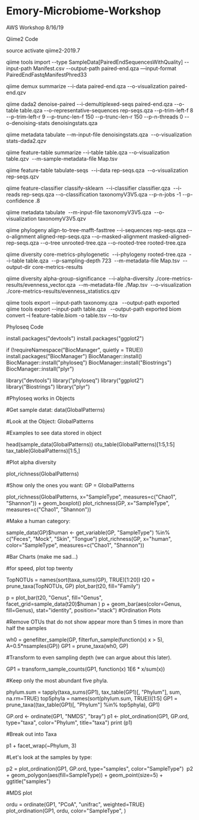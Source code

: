 # Emory-Microbiome-Workshop


AWS Workshop
8/16/19


Qiime2 Code


source activate qiime2-2019.7


qiime tools import --type SampleData[PairedEndSequencesWithQuality] --input-path Manifest.csv --output-path paired-end.qza —input-format PairedEndFastqManifestPhred33


qiime demux summarize --i-data paired-end.qza --o-visualization paired-end.qzv


qiime dada2 denoise-paired --i-demultiplexed-seqs paired-end.qza --o-table table.qza --o-representative-sequences rep-seqs.qza --p-trim-left-f 8 --p-trim-left-r 9 --p-trunc-len-f 150 --p-trunc-len-r 150 --p-n-threads 0 --o-denoising-stats denoisingstats.qza


qiime metadata tabulate --m-input-file denoisingstats.qza  --o-visualization stats-dada2.qzv


qiime feature-table summarize --i-table table.qza --o-visualization table.qzv  --m-sample-metadata-file Map.tsv

qiime feature-table tabulate-seqs  --i-data rep-seqs.qza  --o-visualization rep-seqs.qzv


qiime feature-classifier classify-sklearn  --i-classifier classifier.qza  --i-reads rep-seqs.qza --o-classification taxonomyV3V5.qza --p-n-jobs -1 --p-confidence .8

qiime metadata tabulate  --m-input-file taxonomyV3V5.qza  --o-visualization taxonomyV3V5.qzv


qiime phylogeny align-to-tree-mafft-fasttree --i-sequences rep-seqs.qza --o-alignment aligned-rep-seqs.qza --o-masked-alignment masked-aligned-rep-seqs.qza --o-tree unrooted-tree.qza --o-rooted-tree rooted-tree.qza


qiime diversity core-metrics-phylogenetic  --i-phylogeny rooted-tree.qza  --i-table table.qza  --p-sampling-depth 723  --m-metadata-file Map.tsv  --output-dir core-metrics-results


qiime diversity alpha-group-significance  --i-alpha-diversity ./core-metrics-results/evenness_vector.qza  --m-metadata-file ./Map.tsv  --o-visualization ./core-metrics-results/evenness_statistics.qzv


qiime tools export --input-path taxonomy.qza   --output-path exported
qiime tools export --input-path table.qza   --output-path exported
biom convert –i feature-table.biom -o table.tsv --to-tsv


Phyloseq Code

install.packages("devtools")
install.packages("ggplot2")

if (!requireNamespace("BiocManager", quietly = TRUE))
  install.packages("BiocManager")
BiocManager::install()
BiocManager::install("phyloseq")
BiocManager::install("Biostrings")
BiocManager::install("plyr")

library("devtools")
library("phyloseq")
library("ggplot2")
library("Biostrings")
library("plyr")


#Phyloseq works in Objects

#Get sample datat:
data(GlobalPatterns)

#Look at the Object:
GlobalPatterns

#Examples to see data stored in object

head(sample_data(GlobalPatterns))
otu_table(GlobalPatterns)[1:5,1:5]
tax_table(GlobalPatterns)[1:5,]

#Plot alpha diversity

plot_richness(GlobalPatterns)

#Show only the ones you want:
GP = GlobalPatterns

plot_richness(GlobalPatterns, x="SampleType", measures=c("Chao1", "Shannon")) + geom_boxplot()
plot_richness(GP, x="SampleType", measures=c("Chao1", "Shannon"))

#Make a human category:

sample_data(GP)$human <- get_variable(GP, "SampleType") %in% c("Feces", "Mock", "Skin", "Tongue")
plot_richness(GP, x="human", color="SampleType", measures=c("Chao1", "Shannon"))

#Bar Charts (make me sad...)

#for speed, plot top twenty

TopNOTUs = names(sort(taxa_sums(GP), TRUE)[1:20])
t20 = prune_taxa(TopNOTUs, GP)
plot_bar(t20, fill="Family")

p = plot_bar(t20, "Genus", fill="Genus", facet_grid=sample_data(t20)$human )
p + geom_bar(aes(color=Genus, fill=Genus), stat="identity", position="stack")
#Ordination Plots

#Remove OTUs that do not show appear more than 5 times in more than half the samples

wh0 = genefilter_sample(GP, filterfun_sample(function(x) x > 5), A=0.5*nsamples(GP))
GP1 = prune_taxa(wh0, GP)

#Transform to even sampling depth (we can argue about this later).

GP1 = transform_sample_counts(GP1, function(x) 1E6 * x/sum(x))

#Keep only the most abundant five phyla.

phylum.sum = tapply(taxa_sums(GP1), tax_table(GP1)[, "Phylum"], sum, na.rm=TRUE)
top5phyla = names(sort(phylum.sum, TRUE))[1:5]
GP1 = prune_taxa((tax_table(GP1)[, "Phylum"] %in% top5phyla), GP1)

GP.ord <- ordinate(GP1, "NMDS", "bray")
p1 <- plot_ordination(GP1, GP.ord, type="taxa", color="Phylum", title="taxa")
print (p1)

#Break out into Taxa

p1 + facet_wrap(~Phylum, 3)

#Let's look at the samples by type:

p2 = plot_ordination(GP1, GP.ord, type="samples", color="SampleType") 
p2 + geom_polygon(aes(fill=SampleType)) + geom_point(size=5) + ggtitle("samples")

#MDS plot

ordu = ordinate(GP1, "PCoA", "unifrac", weighted=TRUE)
plot_ordination(GP1, ordu, color="SampleType", )
